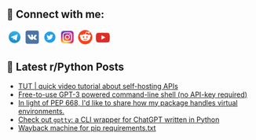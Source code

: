 ## 🔎 Connect with me:
[<img src="https://github.com/bullbesh/bullbesh/blob/main/images/Telegram.png" width="32" height="32" />](https://t.me/bullbesh)
[<img src="https://github.com/bullbesh/bullbesh/blob/main/images/VK.png" width="32" height="32" />](https://vk.com/bullbesh)
[<img src="https://github.com/bullbesh/bullbesh/blob/main/images/Twitter.png" width="32" height="32" />](https://twitter.com/bullbesh1)
[<img src="https://github.com/bullbesh/bullbesh/blob/main/images/Instagram.png" width="32" height="32" />](https://www.instagram.com/bullbesh)
[<img src="https://github.com/bullbesh/bullbesh/blob/main/images/Reddit.png" width="32" height="32" />](https://www.reddit.com/user/bullbesh)
[<img src="https://github.com/bullbesh/bullbesh/blob/main/images/YouTube.png" width="32" height="32" />](https://www.youtube.com/channel/UCtfjRs6uzgq5mfm8S06WTcg)

## 📕 Latest r/Python Posts
<!-- BLOG-POST-LIST:START -->
- [TUT | quick video tutorial about self-hosting APIs](https://www.reddit.com/r/Python/comments/11wbwqv/tut_quick_video_tutorial_about_selfhosting_apis/)
- [Free-to-use GPT-3 powered command-line shell &lpar;no API-key required&rpar;](https://www.reddit.com/r/Python/comments/11wb2vn/freetouse_gpt3_powered_commandline_shell_no/)
- [In light of PEP 668, I&#39;d like to share how my package handles virtual environments.](https://www.reddit.com/r/Python/comments/11w83l6/in_light_of_pep_668_id_like_to_share_how_my/)
- [Check out `gptty`: a CLI wrapper for ChatGPT written in Python](https://www.reddit.com/r/Python/comments/11w7lw6/check_out_gptty_a_cli_wrapper_for_chatgpt_written/)
- [Wayback machine for pip requirements.txt](https://www.reddit.com/r/Python/comments/11w2zpm/wayback_machine_for_pip_requirementstxt/)
<!-- BLOG-POST-LIST:END -->
